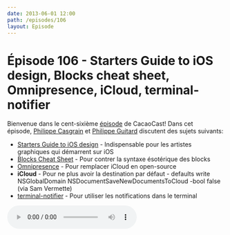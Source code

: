 ```yaml
---
date: 2013-06-01 12:00
path: /episodes/106
layout: Episode
---
```

# Épisode 106 - Starters Guide to iOS design, Blocks cheat sheet, Omnipresence, iCloud, terminal-notifier
<p>Bienvenue dans le cent-sixième <a href="https://cacaocast.com/media/cacaocast_106.mp3" title="CacaoCast Episode 106">épisode</a> de CacaoCast! Dans cet épisode, <a href="http://www.twitter.com/philippec" title="Philippe Casgrain sur Twitter">Philippe Casgrain</a> et <a href="http://www.twitter.com/philippeguitard" title="Philippe Guitard sur Twitter">Philippe Guitard</a> discutent des sujets suivants:</p>
<ul><li><a href="http://taybenlor.com/2013/05/21/designing-for-ios.html" title="Starters Guide to iOS design">Starters Guide to iOS design</a> - Indispensable pour les artistes graphiques qui démarrent sur iOS</li>
<li><a href="http://twobitlabs.com/2012/12/objective-c-ios-blocks-cheat-sheet/" title="Blocks Cheat Sheet">Blocks Cheat Sheet</a> - Pour contrer la syntaxe ésotérique des blocks</li>
<li><a href="http://www.omnigroup.com/omnipresence/" title="Omnipresence">Omnipresence</a> - Pour remplacer iCloud en open-source</li>
<li><strong>iCloud</strong> - Pour ne plus avoir la destination par défaut - defaults write NSGlobalDomain NSDocumentSaveNewDocumentsToCloud -bool false (via Sam Vermette)</li>
<li><a href="https://github.com/alloy/terminal-notifier" title="terminal-notifier">terminal-notifier</a> - Pour utiliser les notifications dans le terminal</li>
</ul>
<p><audio controls><source src="https://cacaocast.com/media/cacaocast_106.mp3" type="audio/mpeg"><source src="https://cacaocast.com/media/cacaocast_106.mp3" type="audio/mp4">Votre navigateur ne supporte pas l'élément audio / Your browser does not support the audio element.</audio></p>
